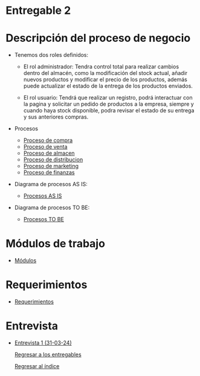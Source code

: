 # Entregable 2
# Descripción del proceso de negocio
  - Tenemos dos roles definidos:

      - El rol administrador: Tendra control total para realizar cambios dentro del almacén, como la modificación del stock actual, añadir nuevos productos y modificar el precio de los productos, además puede actualizar el estado de la entrega de los productos enviados.

      - El rol usuario: Tendrá que realizar un registro, podrá interactuar con la pagina y solicitar un pedido de productos a la empresa, siempre y cuando haya stock disponible, podra revisar el estado de su entrega y sus anteriores compras.
  - Procesos
      - [Proceso de compra](ProcesoCompra.md)
      - [Proceso de venta](ProcesoVenta.md)
      - [Proceso de almacen](ProcesoAlmacen.md)
      - [Proceso de distribucion](ProcesoDistribucion.md)
      - [Proceso de marketing](ProcesoMarketing.md)
      - [Proceso de finanzas](ProcesoFinanzas.md)
    
  - Diagrama de procesos AS IS:

      - [Procesos AS IS](ProcesosASIS/ProcesosASIS.md)
        
  - Diagrama de procesos TO BE:

      - [Procesos TO BE](ProcesosTOBE/ProcesosTOBE.md)

# Módulos de trabajo
- [Módulos](Modulos.md)

# Requerimientos
- [Requerimientos](https://github.com/QuispeCesar/DBD-24-1-GRUPO-4/blob/main/04.Entregables/Entregable2/Requerimientos.md)

# Entrevista

- [Entrevista 1 (31-03-24)](../../03.Entrevista/Entrevista1/entrevista1.md)

  [Regresar a los entregables](../../04.Entregables/entregables.md)

  [Regresar al índice](../../README.md)
